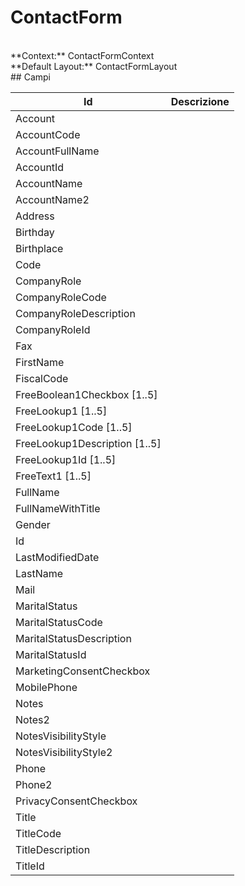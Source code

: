 
# ContactForm

<br/>
**Context:** ContactFormContext
<br/>
**Default Layout:** ContactFormLayout



<br/>
## Campi

| Id | Descrizione | 
| --- | --- | 
| Account |  | 
| AccountCode |  | 
| AccountFullName |  | 
| AccountId |  | 
| AccountName |  | 
| AccountName2 |  | 
| Address |  | 
| Birthday |  | 
| Birthplace |  | 
| Code |  | 
| CompanyRole |  | 
| CompanyRoleCode |  | 
| CompanyRoleDescription |  | 
| CompanyRoleId |  | 
| Fax |  | 
| FirstName |  | 
| FiscalCode |  | 
| FreeBoolean1Checkbox [1..5] |  | 
| FreeLookup1 [1..5] |  | 
| FreeLookup1Code [1..5] |  | 
| FreeLookup1Description [1..5] |  | 
| FreeLookup1Id [1..5] |  | 
| FreeText1 [1..5] |  | 
| FullName |  | 
| FullNameWithTitle |  | 
| Gender |  | 
| Id |  | 
| LastModifiedDate |  | 
| LastName |  | 
| Mail |  | 
| MaritalStatus |  | 
| MaritalStatusCode |  | 
| MaritalStatusDescription |  | 
| MaritalStatusId |  | 
| MarketingConsentCheckbox |  | 
| MobilePhone |  | 
| Notes |  | 
| Notes2 |  | 
| NotesVisibilityStyle |  | 
| NotesVisibilityStyle2 |  | 
| Phone |  | 
| Phone2 |  | 
| PrivacyConsentCheckbox |  | 
| Title |  | 
| TitleCode |  | 
| TitleDescription |  | 
| TitleId |  | 

